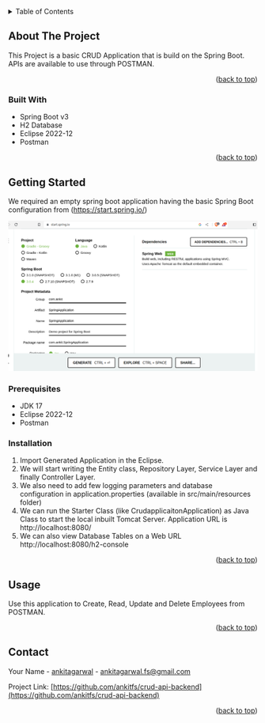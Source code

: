 
<a name="readme-top"></a>



<!-- TABLE OF CONTENTS -->
<details>
  <summary>Table of Contents</summary>
  <ol>
    <li>
      <a href="#about-the-project">About The Project</a>
      <ul>
        <li><a href="#built-with">Built With</a></li>
      </ul>
    </li>
    <li>
      <a href="#getting-started">Getting Started</a>
      <ul>
        <li><a href="#prerequisites">Prerequisites</a></li>
        <li><a href="#installation">Installation</a></li>
      </ul>
    </li>
    <li><a href="#usage">Usage</a></li>
    <li><a href="#contact">Contact</a></li>
  </ol>
</details>



<!-- ABOUT THE PROJECT -->
## About The Project

This Project is a basic CRUD Application that is build on the Spring Boot. APIs are available to use through POSTMAN.

<p align="right">(<a href="#readme-top">back to top</a>)</p>



### Built With

* Spring Boot v3
* H2 Database
* Eclipse 2022-12
* Postman

<p align="right">(<a href="#readme-top">back to top</a>)</p>



<!-- GETTING STARTED -->
## Getting Started

We required an empty spring boot application having the basic Spring Boot configuration from (https://start.spring.io/)

<div align="center">
	<img src="images/spring-boot-application-configuration.png"/>
</div>


### Prerequisites

* JDK 17
* Eclipse 2022-12
* Postman

### Installation

1. Import Generated Application in the Eclipse. 
2. We will start writing the Entity class, Repository Layer, Service Layer and finally Controller Layer.
3. We also need to add few logging parameters and database configuration in application.properties (available in src/main/resources folder)
4. We can run the Starter Class (like CrudapplicaitonApplication) as Java Class to start the local inbuilt Tomcat Server. 
Application URL is http://localhost:8080/ 
5. We can also view Database Tables on a Web URL http://localhost:8080/h2-console

<p align="right">(<a href="#readme-top">back to top</a>)</p>



<!-- USAGE EXAMPLES -->
## Usage

Use this application to Create, Read, Update and Delete Employees from POSTMAN.

<p align="right">(<a href="#readme-top">back to top</a>)</p>







<!-- CONTACT -->
## Contact

Your Name - [ankitagarwal](https://twitter.com/ankitagarwalnet) - ankitagarwal.fs@gmail.com

Project Link: [https://github.com/ankitfs/crud-api-backend](https://github.com/ankitfs/crud-api-backend)

<p align="right">(<a href="#readme-top">back to top</a>)</p>




